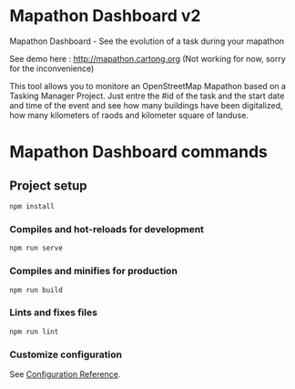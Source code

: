 # Mapathon Dashboard v2

Mapathon Dashboard - See the evolution of a task during your mapathon 

See demo here : http://mapathon.cartong.org (Not working for now, sorry for the inconvenience)

This tool allows you to monitore an OpenStreetMap Mapathon based on a Tasking Manager Project.
Just entre the #id of the task and the start date and time of the event and see how many buildings have been digitalized, how many kilometers of raods and kilometer square of landuse.

# Mapathon Dashboard commands
 
## Project setup
```
npm install
```

### Compiles and hot-reloads for development
```
npm run serve
```

### Compiles and minifies for production
```
npm run build
```

### Lints and fixes files
```
npm run lint
```

### Customize configuration
See [Configuration Reference](https://cli.vuejs.org/config/).
